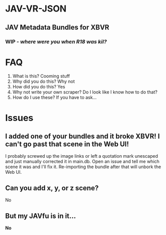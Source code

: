 # JAV-VR-JSON
## JAV Metadata Bundles for XBVR
### WIP - _where were you when R18 was kil?_

# FAQ
1. What is this?
Cooming stuff
2. Why did you do this?
Why not
3. How did you do this?
Yes
4. Why not write your own scraper?
Do I look like I know how to do that?
5. How do I use these? If you have to ask...

# Issues
## I added one of your bundles and it broke XBVR! I can't go past that scene in the Web UI!
I probably screwed up the image links or left a quotation mark unescaped and just manually corrected it in main.db. Open an issue and tell me which scene it was and I'll fix it. Re-importing the bundle after that will unbork the Web UI.
## Can you add x, y, or z scene?
No
## But my JAVfu is in it...
**No**

